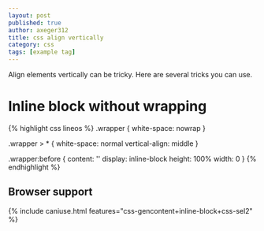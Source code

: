 ```yaml
---
layout: post
published: true
author: axeger312
title: css align vertically
category: css
tags: [example tag]
---
```


Align elements vertically can be tricky. Here are several tricks you can use.

# Inline block without wrapping
{% highlight css lineos %}
.wrapper {
  white-space: nowrap
}

.wrapper > * {
  white-space: normal
  vertical-align: middle
}

.wrapper:before {
  content: ''
  display: inline-block
  height: 100%
  width: 0
}
{% endhighlight %}

## Browser support

{% include caniuse.html features="css-gencontent+inline-block+css-sel2" %}